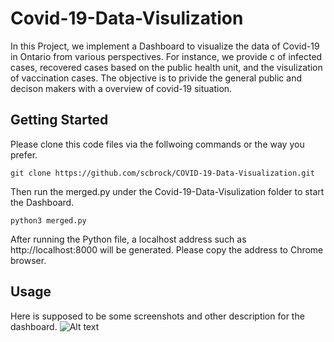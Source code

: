 # Covid-19-Data-Visulization
In this Project, we implement a Dashboard to visualize the data of Covid-19 in Ontario from various perspectives. For instance, we provide c of infected cases, recovered cases based on the public health unit, and the visulization of vaccination cases. The objective is to privide the general public and decison makers with a overview of covid-19 situation.

## Getting Started
Please clone this code files via the follwoing commands or the way you prefer.
```
git clone https://github.com/scbrock/COVID-19-Data-Visualization.git
```
Then run the merged.py under the Covid-19-Data-Visulization folder to start the Dashboard. 
```
python3 merged.py 
```
After running the Python file, a localhost address such as http://localhost:8000 will be generated. Please copy the address to Chrome browser. 
## Usage
Here is supposed to be some screenshots and other description for the dashboard.
![Alt text]("https://github.com/scbrock/COVID-19-Data-Visualization/screenshot.png")
